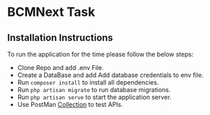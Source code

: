 # BCMNext Task

## Installation Instructions

To run the application for the time please follow the below steps:

- Clone Repo and add .env File.
- Create a DataBase and add Add database credentials to env file.
- Run ```composer install``` to install all dependencies.
- Run ```php artisan migrate``` to run database migrations.
- Run ```php artisan serve``` to start the application server.
- Use PostMan [Collection](https://www.getpostman.com/collections/3da4e5c294b0771cf1e6) to test APIs.

